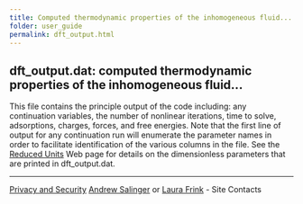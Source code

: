```yaml
---
title: Computed thermodynamic properties of the inhomogeneous fluid...
folder: user_guide
permalink: dft_output.html
---
```


## dft_output.dat: computed thermodynamic properties of the inhomogeneous fluid...

This file contains the principle output of the code including: any continuation variables, the number of nonlinear iterations, time to solve, adsorptions, charges, forces, and free energies. 
Note that the first line of output for any continuation run will enumerate the parameter names in order to facilitate identification of the various columns in the file. 
See the [Reduced Units](UG_dft_units.html) Web page for details on the dimensionless parameters that are printed in dft_output.dat.

***

[Privacy and Security](http://www.sandia.gov/general/privacy-security/index.html)
[Andrew Salinger](mailto:agsalin@sandia.gov) or [Laura Frink](mailto:ljfrink@colderinsights.com) - Site Contacts 